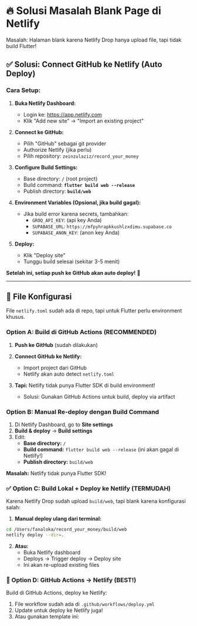 # 🔥 Solusi Masalah Blank Page di Netlify

Masalah: Halaman blank karena Netlify Drop hanya upload file, tapi tidak build Flutter!

## ✅ Solusi: Connect GitHub ke Netlify (Auto Deploy)

### Cara Setup:

1. **Buka Netlify Dashboard:**
   - Login ke: https://app.netlify.com
   - Klik "Add new site" → "Import an existing project"

2. **Connect ke GitHub:**
   - Pilih "GitHub" sebagai git provider
   - Authorize Netlify (jika perlu)
   - Pilih repository: `zeinzulaziz/record_your_money`

3. **Configure Build Settings:**
   - Base directory: **`/`** (root project)
   - Build command: **`flutter build web --release`**
   - Publish directory: **`build/web`**
   
4. **Environment Variables (Opsional, jika build gagal):**
   - Jika build error karena secrets, tambahkan:
     - `GROQ_API_KEY`: (api key Anda)
     - `SUPABASE_URL`: `https://mfpyhrapkkushlzxdimu.supabase.co`
     - `SUPABASE_ANON_KEY`: (anon key Anda)

5. **Deploy:**
   - Klik "Deploy site"
   - Tunggu build selesai (sekitar 3-5 menit)

**Setelah ini, setiap push ke GitHub akan auto deploy!** 🎉

---

## 🔧 File Konfigurasi

File `netlify.toml` sudah ada di repo, tapi untuk Flutter perlu environment khusus.

### **Option A: Build di GitHub Actions (RECOMMENDED)**

1. **Push ke GitHub** (sudah dilakukan)
2. **Connect GitHub ke Netlify:**
   - Import project dari GitHub
   - Netlify akan auto detect `netlify.toml`
   
3. **Tapi:** Netlify tidak punya Flutter SDK di build environment!
   - Solusi: Gunakan GitHub Actions untuk build, deploy via artifact

### **Option B: Manual Re-deploy dengan Build Command**

1. Di Netlify Dashboard, go to **Site settings**
2. **Build & deploy** → **Build settings**
3. Edit:
   - **Base directory:** `/`
   - **Build command:** `flutter build web --release` (ini akan gagal di Netlify!)
   - **Publish directory:** `build/web`

**Masalah:** Netlify tidak punya Flutter SDK!

### **✅ Option C: Build Lokal + Deploy ke Netlify (TERMUDAH)**

Karena Netlify Drop sudah upload `build/web`, tapi blank karena konfigurasi salah:

1. **Manual deploy ulang dari terminal:**
```bash
cd /Users/fanaloka/record_your_money/build/web
netlify deploy --dir=.
```

2. **Atau:**
   - Buka Netlify dashboard
   - Deploys → Trigger deploy → Deploy site
   - Ini akan re-upload existing files

### **🚀 Option D: GitHub Actions → Netlify (BEST!)**

Build di GitHub Actions, deploy ke Netlify:

1. File workflow sudah ada di `.github/workflows/deploy.yml`
2. Update untuk deploy ke Netlify juga!
3. Atau gunakan template ini:


